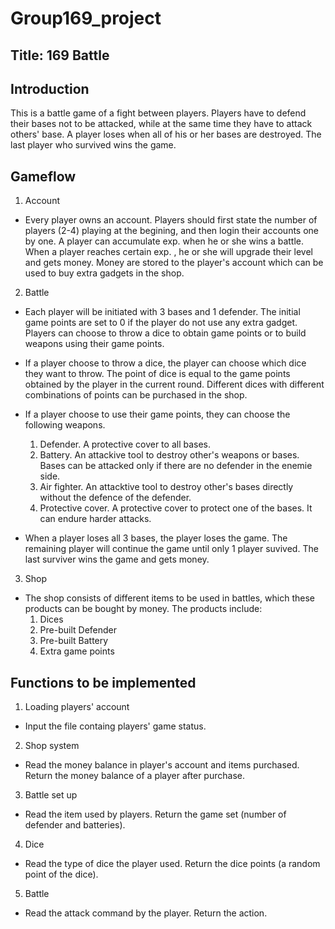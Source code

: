# Group169_project
## Title: 169 Battle

## Introduction
This is a battle game of a fight between players. Players have to defend their bases not to be attacked, while at the same time they have to attack others' base. A player loses when all of his or her bases are destroyed. The last player who survived wins the game.

## Gameflow
1. Account
  - Every player owns an account. Players should first state the number of players (2-4) playing at the begining, and then login their accounts one by one. A player can accumulate exp. when he or she wins a battle. When a player reaches certain exp. , he or she will upgrade their level and gets money. Money are stored to the player's account which can be used to buy extra gadgets in the shop.

2. Battle
  - Each player will be initiated with 3 bases and 1 defender. The initial game points are set to 0 if the player do not use any extra gadget. Players can choose to throw a dice to obtain game points or to build weapons using their game points.
  - If a player choose to throw a dice, the player can choose which dice they want to throw. The point of dice is equal to the game points obtained by the player in the current round. Different dices with different combinations of points can be purchased in the shop.
  - If a player choose to use their game points, they can choose the following weapons.
  
    1. Defender. A protective cover to all bases.
    2. Battery. An attackive tool to destroy other's weapons or bases. Bases can be attacked only if there are no defender in the enemie side.
    3. Air fighter. An attacktive tool to destroy other's bases directly without the defence of the defender.
    4. Protective cover. A protective cover to protect one of the bases. It can endure harder attacks.
  
  - When a player loses all 3 bases, the player loses the game. The remaining player will continue the game until only 1 player suvived. The last surviver wins the game and gets money.

3. Shop
  - The shop consists of different items to be used in battles, which these products can be bought by money. The products include:
    1. Dices
    2. Pre-built Defender
    3. Pre-built Battery
    4. Extra game points

## Functions to be implemented
1. Loading players' account
  - Input the file containg players' game status.
2. Shop system
  - Read the money balance in player's account and items purchased. Return the money balance of a player after purchase.
3. Battle set up
  - Read the item used by players. Return the game set (number of defender and batteries).
4. Dice
  - Read the type of dice the player used. Return the dice points (a random point of the dice).
5. Battle
  - Read the attack command by the player. Return the action.
